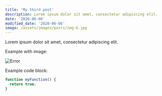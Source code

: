 ```yaml
---
title: 'My third post'
description: Lorem ipsum dolor sit amet, consectetur adipiscing elit.
date: '2020-06-06'
modified_date: '2020-06-06'
image: /assets/images/posts/img-6.jpg
---
```


Lorem ipsum dolor sit amet, consectetur adipiscing elit.

Example with image:

![Error](@@baseUrl@@/assets/images/posts/error.png)

Example code block:

```js
function myFunction() {
  return true;
}
```

